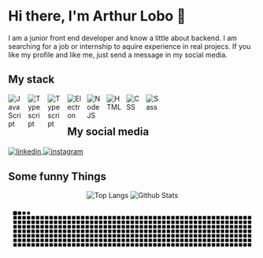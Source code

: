 # Hi there, I'm Arthur Lobo 👋

I am a junior front end developer and know a little about backend. I am searching for a job or internship to aquire experience in real projecs. If you like my profile and like me, just send a message in my social media.

## My stack

<div>
  <img align="left" alt="JavaScript" width="30px" style="padding-right:10px;" src="https://cdn.jsdelivr.net/gh/devicons/devicon/icons/javascript/javascript-original.svg" />

  <img align="left" alt="Typescript" width="30px" style="padding-right:10px;" src="https://cdn.jsdelivr.net/gh/devicons/devicon/icons/typescript/typescript-original.svg" />

  <img align="left" alt="Typescript" width="30px" style="padding-right:10px;" src="https://cdn.jsdelivr.net/gh/devicons/devicon/icons/react/react-original.svg" />

  <img align="left" alt="Electron" width="30px" style="padding-right:10px;" src="https://cdn.jsdelivr.net/gh/devicons/devicon/icons/electron/electron-original.svg" />

  <img align="left" alt="NodeJS" width="30px" style="padding-right:10px;" src="https://cdn.jsdelivr.net/gh/devicons/devicon/icons/nodejs/nodejs-original.svg" />

  <img align="left" alt="HTML" width="30px" style="padding-right:10px;" src="https://cdn.jsdelivr.net/gh/devicons/devicon/icons/html5/html5-original.svg" />

  <img align="left" alt="CSS" width="30px" style="padding-right:10px;" src="https://cdn.jsdelivr.net/gh/devicons/devicon/icons/css3/css3-original.svg" />

  <img align="left" alt="Sass" width="30px" style="padding-right:10px;" src="https://cdn.jsdelivr.net/gh/devicons/devicon/icons/sass/sass-original.svg" />
</div>

<br/><br/>

## My social media

<a href="https://www.linkedin.com/in/arthur-lobo-940a99263/" target="_blank">
  <img align="center" src="https://img.shields.io/badge/-Arthur%20Lobo-05122A?style=flat&logo=linkedin" alt="linkedin"/>
</a>

<a href="https://www.instagram.com/arthur_cipriano_lobo/" target="_blank">
 <img align="center" src="https://img.shields.io/badge/-Arthur%20Lobo-05122A?style=flat&logo=instagram" alt="instagram"/>
</a>

## Some funny Things

<div align="center">
  
![Top Langs](https://github-readme-stats.vercel.app/api/top-langs/?username=ArthurLobopro&theme=radical&layout=compact&card_width=290&&langs_count=4)
![Github Stats](https://github-readme-stats.vercel.app/api?username=arthurlobopro&show_icons=true&theme=radical&hide=issues&hide_title=true)
  
</div>


<div align="center">
  <picture>
  <source media="(prefers-color-scheme: dark)" srcset="https://raw.githubusercontent.com/arthurlobopro/arthurlobopro/output/github-contribution-grid-snake-dark.svg">
  <source media="(prefers-color-scheme: light)" srcset="https://raw.githubusercontent.com/arthurlobopro/arthurlobopro/output/github-contribution-grid-snake.svg">
  <img alt="github contribution grid snake animation" src="https://raw.githubusercontent.com/arthurlobopro/arthurlobopro/output/github-contribution-grid-snake.svg">
</picture>
</div>

<!-- ## I'm currently working/learning these technologies

<img align="left" alt="JavaScript" width="30px" style="padding-right:10px;" src="https://cdn.jsdelivr.net/gh/devicons/devicon/icons/javascript/javascript-original.svg" />

<img align="left" alt="Typescript" width="30px" style="padding-right:10px;" src="https://cdn.jsdelivr.net/gh/devicons/devicon/icons/typescript/typescript-original.svg" />

<img align="left" alt="Typescript" width="30px" style="padding-right:10px;" src="https://cdn.jsdelivr.net/gh/devicons/devicon/icons/react/react-original.svg" />

<img align="left" alt="Typescript" width="30px" style="padding-right:10px;" src="https://cdn.jsdelivr.net/gh/devicons/devicon/icons/electron/electron-original.svg" />

<img align="left" alt="Typescript" width="30px" style="padding-right:10px;" src="https://cdn.jsdelivr.net/gh/devicons/devicon/icons/nodejs/nodejs-original.svg" />

<img align="left" alt="Typescript" width="30px" style="padding-right:10px;" src="https://cdn.jsdelivr.net/gh/devicons/devicon/icons/html5/html5-original.svg" />

<img align="left" alt="Typescript" width="30px" style="padding-right:10px;" src="https://cdn.jsdelivr.net/gh/devicons/devicon/icons/css3/css3-original.svg" />

<img align="left" alt="Typescript" width="30px" style="padding-right:10px;" src="https://cdn.jsdelivr.net/gh/devicons/devicon/icons/sass/sass-original.svg" /> -->



<!--
**ArthurLobopro/arthurlobopro** is a ✨ _special_ ✨ repository because its `README.md` (this file) appears on your GitHub profile.

Here are some ideas to get you started:

- 🔭 I’m currently working on ...
- 🌱 I’m currently learning ...
- 👯 I’m looking to collaborate on ...
- 🤔 I’m looking for help with ...
- 💬 Ask me about ...
- 📫 How to reach me: ...
- 😄 Pronouns: ...
- ⚡ Fun fact: ...
-->

